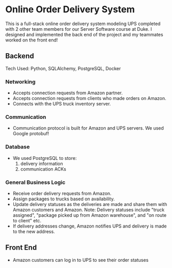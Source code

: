 # Online Order Delivery System 

This is a full-stack online order delivery system modeling UPS completed with 2 other team members for our Server Software course at Duke. I designed and implemented the back end of the project and my teammates worked on the front end! 

## Backend

Tech Used: Python, SQLAlchemy, PostgreSQL, Docker 

### Networking

* Accepts connection requests from Amazon partner.
* Accepts connection requests from clients who made orders on Amazon.
* Connects with the UPS truck inventory server.

### Communication

* Communication protocol is built for Amazon and UPS servers. We used Google protobuf! 

### Database

* We used PostgreSQL to store:
    1. delivery information
    2. communication ACKs

### General Business Logic 

* Receive order delivery requests from Amazon.
* Assign packages to trucks based on availability.
* Update delivery statuses as the deliveries are made and share them with Amazon customers and Amazon. 
   Note: Delivery statuses include "truck assigned", "package picked up from Amazon warehouse", and "on route to client" etc.
* If delivery addresses change, Amazon notifies UPS and delivery is made to the new address.

## Front End

* Amazon customers can log in to UPS to see their order statuses
